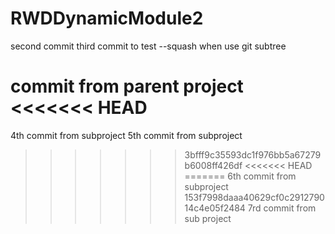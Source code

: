 # RWDDynamicModule2
second commit
third commit to test --squash when use git subtree

commit from parent project
<<<<<<< HEAD
=======
4th commit from subproject
5th commit from subproject
>>>>>>> 3bfff9c35593dc1f976bb5a67279b6008ff426df
<<<<<<< HEAD
=======
6th commit from subproject
>>>>>>> 153f7998daaa40629cf0c291279014c4e05f2484
7rd commit from sub project
